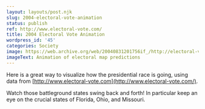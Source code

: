 ```yaml
---
layout: layouts/post.njk
slug: 2004-electoral-vote-animation
status: publish
ref: http://www.electoral-vote.com/
title: 2004 Electoral Vote Animation
wordpress_id: '45'
categories: Society
image: https://web.archive.org/web/20040831201756if_/http://electoral-vote.caida.org:80/all2004-fast.gif
imageText: Animation of electoral map predictions
---
```


Here is a great way to visualize how the presidential race is going, using data from [http://www.electoral-vote.com](http://www.electoral-vote.com/).

Watch those battleground states swing back and forth!  In particular keep an eye on the crucial states of Florida, Ohio, and Missouri.

